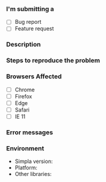 <!-- 
    Thanks for reporting an issue! Remember, an issue isn't the place for support requests or 'how to' questions. Use Stack Overflow or join us on Slack (https://slack.simpla.io) instead
 -->

### I'm submitting a
- [ ] Bug report
- [ ] Feature request

### Description

### Steps to reproduce the problem
<!-- Be as detailed as possible, if submitting a feature request say what problem or use-case you think it will solve -->

### Browsers Affected
<!-- Check all that apply, add versions if possible -->
- [ ] Chrome
- [ ] Firefox
- [ ] Edge
- [ ] Safari
- [ ] IE 11

### Error messages
<!-- Add any error messages from the console, if they're long link to a Gist -->


### Environment
<!-- Full version of Simpla (eg: 3.0.1), Platform (eg: macOS), and other libraries used (eg: React) -->
- Simpla version:
- Platform:
- Other libraries:
